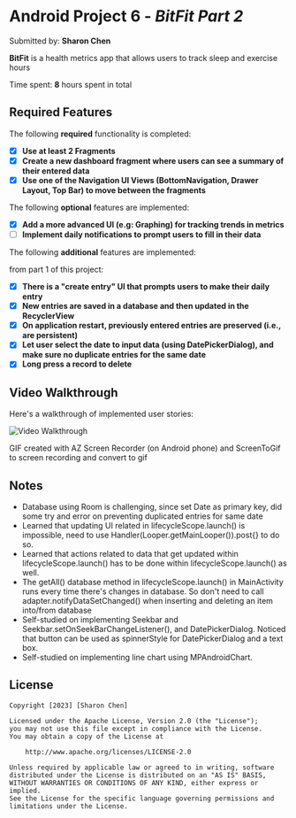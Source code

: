 # Android Project 6 - *BitFit Part 2*

Submitted by: **Sharon Chen**

**BitFit** is a health metrics app that allows users to track sleep and exercise hours

Time spent: **8** hours spent in total

## Required Features

The following **required** functionality is completed:

- [x] **Use at least 2 Fragments**
- [x] **Create a new dashboard fragment where users can see a summary of their entered data**
- [x] **Use one of the Navigation UI Views (BottomNavigation, Drawer Layout, Top Bar) to move between the fragments**

The following **optional** features are implemented:

- [x] **Add a more advanced UI (e.g: Graphing) for tracking trends in metrics**
- [ ] **Implement daily notifications to prompt users to fill in their data**

The following **additional** features are implemented:

from part 1 of this project:
- [x] **There is a "create entry" UI that prompts users to make their daily entry**
- [x] **New entries are saved in a database and then updated in the RecyclerView**
- [x] **On application restart, previously entered entries are preserved (i.e., are persistent)**
- [x] **Let user select the date to input data (using DatePickerDialog), and make sure no duplicate entries for the same date**
- [x] **Long press a record to delete**

## Video Walkthrough

Here's a walkthrough of implemented user stories:

<img src='https://user-images.githubusercontent.com/69126372/229377673-211344e4-683f-46c4-9d3c-bf05483bf081.gif' title='Video Walkthrough' width='' alt='Video Walkthrough' />

<!-- Replace this with whatever GIF tool you used! -->
GIF created with AZ Screen Recorder (on Android phone) and ScreenToGif to screen recording and convert to gif
<!-- Recommended tools:
[Kap](https://getkap.co/) for macOS
[ScreenToGif](https://www.screentogif.com/) for Windows
[peek](https://github.com/phw/peek) for Linux. -->

## Notes

- Database using Room is challenging, since set Date as primary key, did some try and error on preventing duplicated entries for same date
- Learned that updating UI related in lifecycleScope.launch() is impossible, need to use Handler(Looper.getMainLooper()).post{} to do so.
- Learned that actions related to data that get updated within lifecycleScope.launch() has to be done within lifecycleScope.launch() as well.
- The getAll() database method in lifecycleScope.launch() in MainActivity runs every time there's changes in database. So don't need to call adapter.notifyDataSetChanged() when inserting and deleting an item into/from database
- Self-studied on implementing Seekbar and Seekbar.setOnSeekBarChangeListener(), and DatePickerDialog. Noticed that button can be used as spinnerStyle for DatePickerDialog and a text box.
- Self-studied on implementing line chart using MPAndroidChart.

## License

    Copyright [2023] [Sharon Chen]

    Licensed under the Apache License, Version 2.0 (the "License");
    you may not use this file except in compliance with the License.
    You may obtain a copy of the License at

        http://www.apache.org/licenses/LICENSE-2.0

    Unless required by applicable law or agreed to in writing, software
    distributed under the License is distributed on an "AS IS" BASIS,
    WITHOUT WARRANTIES OR CONDITIONS OF ANY KIND, either express or implied.
    See the License for the specific language governing permissions and
    limitations under the License.
